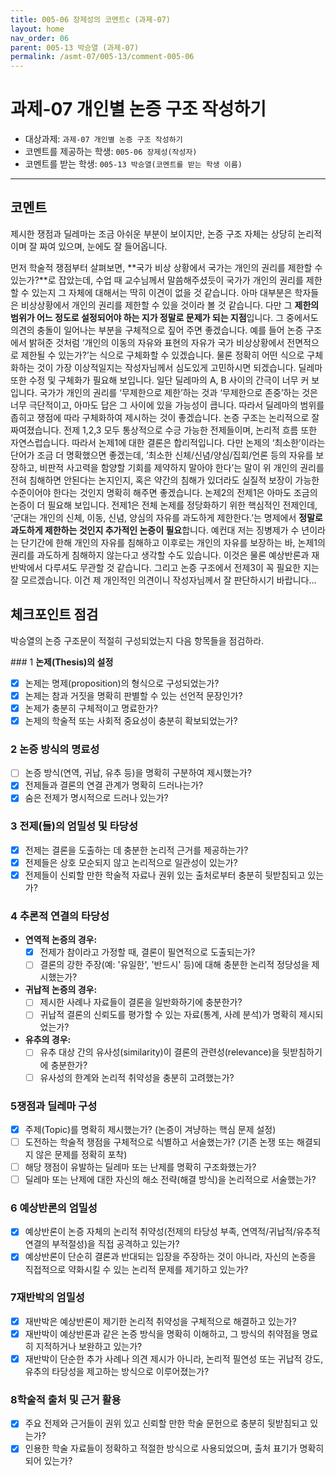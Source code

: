 ```yaml
---
title: 005-06 장제성의 코멘트c (과제-07) 
layout: home
nav_order: 06
parent: 005-13 박승열 (과제-07)
permalink: /asmt-07/005-13/comment-005-06
---
```


# 과제-07 개인별 논증 구조 작성하기

- 대상과제: `과제-07 개인별 논증 구조 작성하기`
- 코멘트를 제공하는 학생: `005-06 장제성(작성자)` 
- 코멘트를 받는 학생: `005-13 박승열(코멘트를 받는 학생 이름)` 

---

## 코멘트

﻿제시한 쟁점과 딜레마는 조금 아쉬운 부분이 보이지만, 논증 구조 자체는 상당히 논리적이며 잘 짜여 있으며, 눈에도 잘 들어옵니다.

먼저 학술적 쟁점부터 살펴보면, **국가 비상 상황에서 국가는 개인의 권리를 제한할 수 있는가?**로 잡았는데, 수업 때 교수님께서 말씀해주셨듯이 국가가 개인의 권리를 제한할 수 있는지 그 자체에 대해서는 딱히 이견이 없을 것 같습니다. 아마 대부분은 학자들은 비상상황에서 개인의 권리를 제한할 수 있을 것이라 볼 것 같습니다. 다만 그 **제한의 범위가 어느 정도로 설정되어야 하는 지가 정말로 문제가 되는 지점**입니다. 그 중에서도 의견의 충돌이 일어나는 부분을 구체적으로 짚어 주면 좋겠습니다. 예를 들어 논증 구조에서 밝혀준 것처럼 ‘개인의 이동의 자유와 표현의 자유가 국가 비상상황에서 전면적으로 제한될 수 있는가?’는 식으로 구체화할 수 있겠습니다. 물론 정확히 어떤 식으로 구체화하는 것이 가장 이상적일지는 작성자님께서 심도있게 고민하시면 되겠습니다. 
딜레마 또한 수정 및 구체화가 필요해 보입니다. 일단 딜레마의 A, B 사이의 간극이 너무 커 보입니다. 국가가 개인의 권리를 ‘무제한으로 제한’하는 것과 ‘무제한으로 존중’하는 것은 너무 극단적이고, 아마도 답은 그 사이에 있을 가능성이 큽니다. 따라서 딜레마의 범위를 좁히고 쟁점에 따라 구체화하여 제시하는 것이 좋겠습니다.
논증 구조는 논리적으로 잘 짜여졌습니다. 전제 1,2,3 모두 통상적으로 수긍 가능한 전제들이며, 논리적 흐름 또한 자연스럽습니다. 따라서 논제1에 대한 결론은 합리적입니다. 다만 논제의 ‘최소한’이라는 단어가 조금 더 명확했으면 좋겠는데, ‘최소한 신체/신념/양심/집회/언론 등의 자유를 보장하고, 비판적 사고력을 함양할 기회를 제약하지 말아야 한다’는 말이 위 개인의 권리를 전혀 침해하면 안된다는 논지인지, 혹은 약간의 침해가 있더라도 실질적 보장이 가능한 수준이어야 한다는 것인지 명확히 해주면 좋겠습니다.
논제2의 전제1은 아마도 조금의 논증이 더 필요해 보입니다. 전제1은 전체 논제를 정당화하기 위한 핵심적인 전제인데, ‘군대는 개인의 신체, 이동, 신념, 양심의 자유를 과도하게 제한한다.’는 명제에서 **정말로 과도하게 제한하는 것인지 추가적인 논증이 필요**합니다. 예컨대 저는 징병제가 수 년이라는 단기간에 한해 개인의 자유를 침해하고 이후로는 개인의 자유를 보장하는 바, 논제1의 권리를 과도하게 침해하지 않는다고 생각할 수도 있습니다. 이것은 물론 예상반론과 재반박에서 다루셔도 무관할 것 같습니다.
그리고 논증 구조에서 전제3이 꼭 필요한 지는 잘 모르겠습니다. 이건 제 개인적인 의견이니 작성자님께서 잘 판단하시기 바랍니다...

## 체크포인트 점검

박승열의 논증 구조문이 적절히 구성되었는지 다음 항목들을 점검하라.

﻿### 1  **논제(Thesis)의 설정**
- [x] 논제는 명제(proposition)의 형식으로 구성되었는가?
- [x] 논제는 참과 거짓을 명확히 판별할 수 있는 선언적 문장인가?
- [x] 논제가 충분히 구체적이고 명료한가?
- [x] 논제의 학술적 또는 사회적 중요성이 충분히 확보되었는가?

### 2 **논증 방식의 명료성**
- [ ] 논증 방식(연역, 귀납, 유추 등)을 명확히 구분하여 제시했는가?
- [x] 전제들과 결론의 연결 관계가 명확히 드러나는가?
- [x] 숨은 전제가 명시적으로 드러나 있는가?

### 3 **전제(들)의 엄밀성 및 타당성**
- [x] 전제는 결론을 도출하는 데 충분한 논리적 근거를 제공하는가?
- [x] 전제들은 상호 모순되지 않고 논리적으로 일관성이 있는가?
- [x] 전제들이 신뢰할 만한 학술적 자료나 권위 있는 출처로부터 충분히 뒷받침되고 있는가?

### 4 **추론적 연결의 타당성**
- **연역적 논증의 경우:**
  - [x] 전제가 참이라고 가정할 때, 결론이 필연적으로 도출되는가?
  - [ ] 결론의 강한 주장(예: '유일한', '반드시' 등)에 대해 충분한 논리적 정당성을 제시했는가?

- **귀납적 논증의 경우:**
  - [ ] 제시한 사례나 자료들이 결론을 일반화하기에 충분한가?
  - [ ] 귀납적 결론의 신뢰도를 평가할 수 있는 자료(통계, 사례 분석)가 명확히 제시되었는가?

- **유추의 경우:**
  - [ ] 유추 대상 간의 유사성(similarity)이 결론의 관련성(relevance)을 뒷받침하기에 충분한가?
  - [ ] 유사성의 한계와 논리적 취약성을 충분히 고려했는가?

### 5**쟁점과 딜레마 구성**
- [x] 주제(Topic)를 명확히 제시했는가? (논증이 겨냥하는 핵심 문제 설정)
- [ ] 도전하는 학술적 쟁점을 구체적으로 식별하고 서술했는가? (기존 논쟁 또는 해결되지 않은 문제를 정확히 포착)
- [ ] 해당 쟁점이 유발하는 딜레마 또는 난제를 명확히 구조화했는가?
- [ ] 딜레마 또는 난제에 대한 자신의 해소 전략(해결 방식)을 논리적으로 서술했는가?

### 6 **예상반론의 엄밀성**
- [x] 예상반론이 논증 자체의 논리적 취약성(전제의 타당성 부족, 연역적/귀납적/유추적 연결의 부적절성)을 직접 공격하고 있는가?
- [x] 예상반론이 단순히 결론과 반대되는 입장을 주장하는 것이 아니라, 자신의 논증을 직접적으로 약화시킬 수 있는 논리적 문제를 제기하고 있는가?

### 7**재반박의 엄밀성**
- [x] 재반박은 예상반론이 제기한 논리적 취약성을 구체적으로 해결하고 있는가?
- [x] 재반박이 예상반론과 같은 논증 방식을 명확히 이해하고, 그 방식의 취약점을 명료히 지적하거나 보완하고 있는가?
- [x] 재반박이 단순한 추가 사례나 의견 제시가 아니라, 논리적 필연성 또는 귀납적 강도, 유추의 타당성을 제고하는 방식으로 이루어졌는가?

### 8**학술적 출처 및 근거 활용**
- [x] 주요 전제와 근거들이 권위 있고 신뢰할 만한 학술 문헌으로 충분히 뒷받침되고 있는가?
- [x] 인용한 학술 자료들이 정확하고 적절한 방식으로 사용되었으며, 출처 표기가 명확히 되어 있는가?